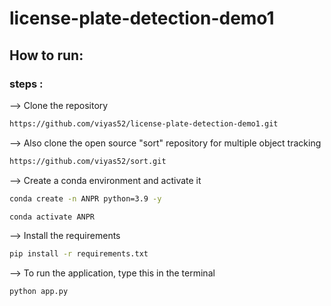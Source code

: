# license-plate-detection-demo1

## How to run:
### steps :

--> Clone the repository

```bash
https://github.com/viyas52/license-plate-detection-demo1.git
```

--> Also clone the open source "sort" repository for multiple object tracking 

```bash
https://github.com/viyas52/sort.git
```


--> Create a conda environment and activate it

```bash
conda create -n ANPR python=3.9 -y
```

```bash
conda activate ANPR
```

--> Install the requirements

```bash
pip install -r requirements.txt
```


--> To run the application, type this in the terminal

```bash
python app.py
```